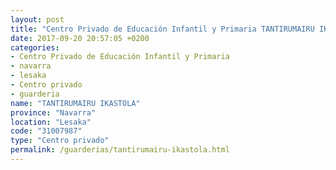 ```yaml
---
layout: post
title: "Centro Privado de Educación Infantil y Primaria TANTIRUMAIRU IKASTOLA"
date: 2017-09-20 20:57:05 +0200
categories:
- Centro Privado de Educación Infantil y Primaria
- navarra
- lesaka
- Centro privado
- guarderia
name: "TANTIRUMAIRU IKASTOLA"
province: "Navarra"
location: "Lesaka"
code: "31007987"
type: "Centro privado"
permalink: /guarderias/tantirumairu-ikastola.html
---
```

